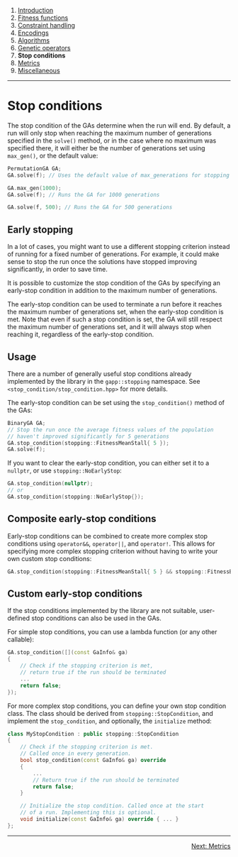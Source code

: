 ﻿
1. [Introduction](introduction.md)  
2. [Fitness functions](fitness-functions.md)  
3. [Constraint handling](constraint-handling.md)  
4. [Encodings](encodings.md)  
5. [Algorithms](algorithms.md)  
6. [Genetic operators](genetic-operators.md)  
7. **Stop conditions**  
8. [Metrics](metrics.md)  
9. [Miscellaneous](miscellaneous.md)

------------------------------------------------------------------------------------------------

# Stop conditions

The stop condition of the GAs determine when the run will end. By default,
a run will only stop when reaching the maximum number of generations specified
in the `solve()` method, or in the case where no maximum was specified there,
it will either be the number of generations set using `max_gen()`, or the default
value:

```cpp
PermutationGA GA;
GA.solve(f); // Uses the default value of max_generations for stopping

GA.max_gen(1000);
GA.solve(f); // Runs the GA for 1000 generations

GA.solve(f, 500); // Runs the GA for 500 generations
```

## Early stopping

In a lot of cases, you might want to use a different stopping criterion instead
of running for a fixed number of generations. For example, it could make sense to
stop the run once the solutions have stopped improving significantly, in order to
save time.

It is possible to customize the stop condition of the GAs by specifying
an early-stop condition in addition to the maximum number of generations.

The early-stop condition can be used to terminate a run before it reaches the
maximum number of generations set, when the early-stop condition is met. Note
that even if such a stop condition is set, the GA will still respect the
maximum number of generations set, and it will always stop when reaching it,
regardless of the early-stop condition.

## Usage

There are a number of generally useful stop conditions already implemented
by the library in the `gapp::stopping` namespace. See
`<stop_condition/stop_condition.hpp>` for more details.

The early-stop condition can be set using the `stop_condition()` method of
the GAs:

```cpp
BinaryGA GA;
// Stop the run once the average fitness values of the population
// haven't improved significantly for 5 generations
GA.stop_condition(stopping::FitnessMeanStall{ 5 });
GA.solve(f);
```

If you want to clear the early-stop condition, you can either set it to a
`nullptr`, or use `stopping::NoEarlyStop`:

```cpp
GA.stop_condition(nullptr);
// or
GA.stop_condition(stopping::NoEarlyStop{});
```

## Composite early-stop conditions

Early-stop conditions can be combined to create more complex stop conditions
using `operator&&`, `operator||`, and `operator!`. This allows for specifying more complex
stopping criterion without having to write your own custom stop conditions:

```cpp
GA.stop_condition(stopping::FitnessMeanStall{ 5 } && stopping::FitnessBestStall{ 5 });
```

## Custom early-stop conditions

If the stop conditions implemented by the library are not suitable,
user-defined stop conditions can also be used in the GAs.

For simple stop conditions, you can use a lambda function (or any other callable):

```cpp
GA.stop_condition([](const GaInfo& ga)
{
    // Check if the stopping criterion is met,
    // return true if the run should be terminated
    ...
    return false;
});
```

For more complex stop conditions, you can define your own stop condition class.
The class should be derived from `stopping::StopCondition`, and implement the
`stop_condition`, and optionally, the `initialize` method:

```cpp
class MyStopCondition : public stopping::StopCondition
{
    // Check if the stopping criterion is met.
    // Called once in every generation.
    bool stop_condition(const GaInfo& ga) override
    {
        ...
        // Return true if the run should be terminated
        return false;
    }

    // Initialize the stop condition. Called once at the start
    // of a run. Implementing this is optional.
    void initialize(const GaInfo& ga) override { ... }
};
```

------------------------------------------------------------------------------------------------

<p align="right"><a href="metrics.md">Next: Metrics</a></p>
